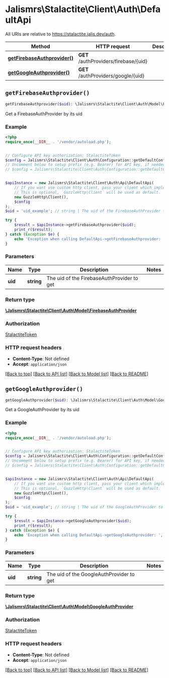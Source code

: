 # Jalismrs\Stalactite\Client\Auth\DefaultApi

All URIs are relative to https://stalactite.jalis.dev/auth.

Method | HTTP request | Description
------------- | ------------- | -------------
[**getFirebaseAuthprovider()**](DefaultApi.md#getFirebaseAuthprovider) | **GET** /authProviders/firebase/{uid} | 
[**getGoogleAuthprovider()**](DefaultApi.md#getGoogleAuthprovider) | **GET** /authProviders/google/{uid} | 


## `getFirebaseAuthprovider()`

```php
getFirebaseAuthprovider($uid): \Jalismrs\Stalactite\Client\Auth\Model\FirebaseAuthProvider
```



Get a FirebaseAuthProvider by its uid

### Example

```php
<?php
require_once(__DIR__ . '/vendor/autoload.php');


// Configure API key authorization: StalactiteToken
$config = Jalismrs\Stalactite\Client\Auth\Configuration::getDefaultConfiguration()->setApiKey('X-API-TOKEN', 'YOUR_API_KEY');
// Uncomment below to setup prefix (e.g. Bearer) for API key, if needed
// $config = Jalismrs\Stalactite\Client\Auth\Configuration::getDefaultConfiguration()->setApiKeyPrefix('X-API-TOKEN', 'Bearer');


$apiInstance = new Jalismrs\Stalactite\Client\Auth\Api\DefaultApi(
    // If you want use custom http client, pass your client which implements `GuzzleHttp\ClientInterface`.
    // This is optional, `GuzzleHttp\Client` will be used as default.
    new GuzzleHttp\Client(),
    $config
);
$uid = 'uid_example'; // string | The uid of the FirebaseAuthProvider to get

try {
    $result = $apiInstance->getFirebaseAuthprovider($uid);
    print_r($result);
} catch (Exception $e) {
    echo 'Exception when calling DefaultApi->getFirebaseAuthprovider: ', $e->getMessage(), PHP_EOL;
}
```

### Parameters

Name | Type | Description  | Notes
------------- | ------------- | ------------- | -------------
 **uid** | **string**| The uid of the FirebaseAuthProvider to get |

### Return type

[**\Jalismrs\Stalactite\Client\Auth\Model\FirebaseAuthProvider**](../Model/FirebaseAuthProvider.md)

### Authorization

[StalactiteToken](../../README.md#StalactiteToken)

### HTTP request headers

- **Content-Type**: Not defined
- **Accept**: `application/json`

[[Back to top]](#) [[Back to API list]](../../README.md#endpoints)
[[Back to Model list]](../../README.md#models)
[[Back to README]](../../README.md)

## `getGoogleAuthprovider()`

```php
getGoogleAuthprovider($uid): \Jalismrs\Stalactite\Client\Auth\Model\GoogleAuthProvider
```



Get a GoogleAuthProvider by its uid

### Example

```php
<?php
require_once(__DIR__ . '/vendor/autoload.php');


// Configure API key authorization: StalactiteToken
$config = Jalismrs\Stalactite\Client\Auth\Configuration::getDefaultConfiguration()->setApiKey('X-API-TOKEN', 'YOUR_API_KEY');
// Uncomment below to setup prefix (e.g. Bearer) for API key, if needed
// $config = Jalismrs\Stalactite\Client\Auth\Configuration::getDefaultConfiguration()->setApiKeyPrefix('X-API-TOKEN', 'Bearer');


$apiInstance = new Jalismrs\Stalactite\Client\Auth\Api\DefaultApi(
    // If you want use custom http client, pass your client which implements `GuzzleHttp\ClientInterface`.
    // This is optional, `GuzzleHttp\Client` will be used as default.
    new GuzzleHttp\Client(),
    $config
);
$uid = 'uid_example'; // string | The uid of the GoogleAuthProvider to get

try {
    $result = $apiInstance->getGoogleAuthprovider($uid);
    print_r($result);
} catch (Exception $e) {
    echo 'Exception when calling DefaultApi->getGoogleAuthprovider: ', $e->getMessage(), PHP_EOL;
}
```

### Parameters

Name | Type | Description  | Notes
------------- | ------------- | ------------- | -------------
 **uid** | **string**| The uid of the GoogleAuthProvider to get |

### Return type

[**\Jalismrs\Stalactite\Client\Auth\Model\GoogleAuthProvider**](../Model/GoogleAuthProvider.md)

### Authorization

[StalactiteToken](../../README.md#StalactiteToken)

### HTTP request headers

- **Content-Type**: Not defined
- **Accept**: `application/json`

[[Back to top]](#) [[Back to API list]](../../README.md#endpoints)
[[Back to Model list]](../../README.md#models)
[[Back to README]](../../README.md)
